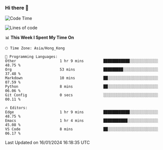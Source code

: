### Hi there 👋

<!--
**nicehiro/nicehiro** is a ✨ _special_ ✨ repository because its `README.md` (this file) appears on your GitHub profile.

Here are some ideas to get you started:

- 🔭 I’m currently working on ...
- 🌱 I’m currently learning ...
- 👯 I’m looking to collaborate on ...
- 🤔 I’m looking for help with ...
- 💬 Ask me about ...
- 📫 How to reach me: ...
- 😄 Pronouns: ...
- ⚡ Fun fact: ...
-->

<!--START_SECTION:waka-->
![Code Time](http://img.shields.io/badge/Code%20Time-191%20hrs%2032%20mins-blue)

![Lines of code](https://img.shields.io/badge/From%20Hello%20World%20I%27ve%20Written-2.6%20million%20lines%20of%20code-blue)

📊 **This Week I Spent My Time On** 

```text
🕑︎ Time Zone: Asia/Hong_Kong

💬 Programming Languages: 
Other                    1 hr 9 mins         ████████████░░░░░░░░░░░░░   48.75 % 
Org                      53 mins             █████████░░░░░░░░░░░░░░░░   37.48 % 
Markdown                 10 mins             ██░░░░░░░░░░░░░░░░░░░░░░░   07.59 % 
Python                   8 mins              ██░░░░░░░░░░░░░░░░░░░░░░░   06.06 % 
Git Config               0 secs              ░░░░░░░░░░░░░░░░░░░░░░░░░   00.11 % 

🔥 Editors: 
Edge                     1 hr 9 mins         ████████████░░░░░░░░░░░░░   48.75 % 
Emacs                    1 hr 4 mins         ███████████░░░░░░░░░░░░░░   45.08 % 
VS Code                  8 mins              ██░░░░░░░░░░░░░░░░░░░░░░░   06.17 % 
```


 Last Updated on 16/01/2024 16:18:35 UTC
<!--END_SECTION:waka-->
